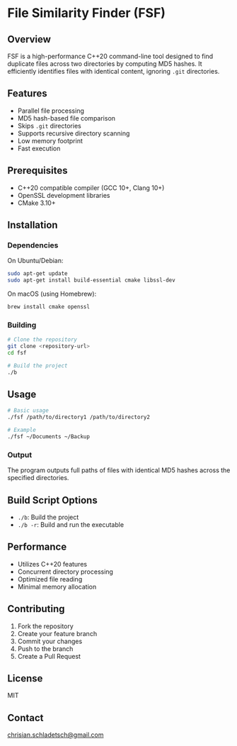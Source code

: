 # File Similarity Finder (FSF)

## Overview

FSF is a high-performance C++20 command-line tool designed to find duplicate files across two directories by computing MD5 hashes. It efficiently identifies files with identical content, ignoring `.git` directories.

## Features

- Parallel file processing
- MD5 hash-based file comparison
- Skips `.git` directories
- Supports recursive directory scanning
- Low memory footprint
- Fast execution

## Prerequisites

- C++20 compatible compiler (GCC 10+, Clang 10+)
- OpenSSL development libraries
- CMake 3.10+

## Installation

### Dependencies

On Ubuntu/Debian:
```bash
sudo apt-get update
sudo apt-get install build-essential cmake libssl-dev
```

On macOS (using Homebrew):
```bash
brew install cmake openssl
```

### Building

```bash
# Clone the repository
git clone <repository-url>
cd fsf

# Build the project
./b
```

## Usage

```bash
# Basic usage
./fsf /path/to/directory1 /path/to/directory2

# Example
./fsf ~/Documents ~/Backup
```

### Output

The program outputs full paths of files with identical MD5 hashes across the specified directories.

## Build Script Options

- `./b`: Build the project
- `./b -r`: Build and run the executable

## Performance

- Utilizes C++20 features
- Concurrent directory processing
- Optimized file reading
- Minimal memory allocation

## Contributing

1. Fork the repository
2. Create your feature branch
3. Commit your changes
4. Push to the branch
5. Create a Pull Request

## License

MIT

## Contact

chrisian.schladetsch@gmail.com
